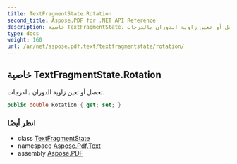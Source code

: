 ```yaml
---
title: TextFragmentState.Rotation
second_title: Aspose.PDF for .NET API Reference
description: خاصية TextFragmentState. تحصل أو تعين زاوية الدوران بالدرجات
type: docs
weight: 160
url: /ar/net/aspose.pdf.text/textfragmentstate/rotation/
---
```

## خاصية TextFragmentState.Rotation

تحصل أو تعين زاوية الدوران بالدرجات.

```csharp
public double Rotation { get; set; }
```

### انظر أيضًا

* class [TextFragmentState](../)
* namespace [Aspose.Pdf.Text](../../../aspose.pdf.text/)
* assembly [Aspose.PDF](../../../)